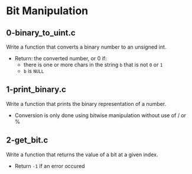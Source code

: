 # Bit Manipulation

## 0-binary_to_uint.c
Write a function that converts a binary number to an unsigned int.
- Return: the converted number, or 0 if:
	- there is one or more chars in the string `b` that is not `0` or `1`
	- `b` is `NULL`

## 1-print_binary.c
Write a function that prints the binary representation of a number.
- Conversion is only done using bitwise manipulation without use of / or %

## 2-get_bit.c
Write a function that returns the value of a bit at a given index.
- Return `-1` if an error occured
